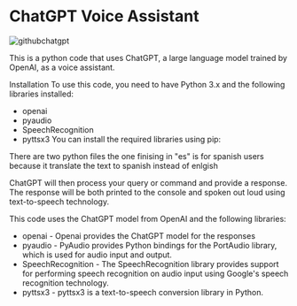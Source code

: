 # ChatGPT Voice Assistant


![githubchatgpt](https://user-images.githubusercontent.com/110467001/224504814-cd3cd66c-a3d8-4b15-ad13-8368e754dd76.PNG)

This is a python code that uses ChatGPT, a large language model trained by OpenAI, as a voice assistant.

Installation
To use this code, you need to have Python 3.x and the following libraries installed:

- openai
- pyaudio
- SpeechRecognition
- pyttsx3
You can install the required libraries using pip:

There are two python files the one finising in "es" is for spanish users because it translate the text to spanish instead of enlgish


ChatGPT will then process your query or command and provide a response. The response will be both printed to the console and spoken out loud using text-to-speech technology.

This code uses the ChatGPT model from OpenAI and the following libraries:

- openai - Openai provides the ChatGPT model for the responses
- pyaudio - PyAudio provides Python bindings for the PortAudio library, which is used for audio input and output.
- SpeechRecognition - The SpeechRecognition library provides support for performing speech recognition on audio input using Google's speech recognition technology.
- pyttsx3 - pyttsx3 is a text-to-speech conversion library in Python.

